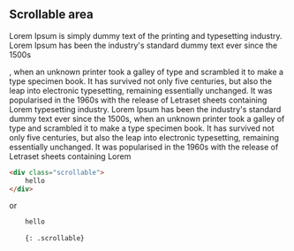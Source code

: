 ---
---

## Scrollable area
<div class="scrollable box-shadow boxed-m">
    
Lorem Ipsum is simply dummy text of the printing and typesetting industry. Lorem Ipsum has been the industry's standard dummy text ever since the 1500s

, when an unknown printer took a galley of type and scrambled it to make a type specimen book. It has survived not only five centuries, but also the leap into electronic typesetting, remaining essentially unchanged. It was popularised in the 1960s
with the release of Letraset sheets containing Lorem 
typesetting industry. Lorem Ipsum has been the industry's standard dummy text ever since the 1500s, when an unknown printer took a galley of type and scrambled it to make a type specimen book. It has survived not only five centuries, but also the leap into electronic typesetting, remaining essentially unchanged. It was popularised in the 1960s with the release of Letraset sheets containing Lorem 
</div>

```html
<div class="scrollable">
    hello
</div>
```

or

```html
    hello
    
    {: .scrollable}
```
